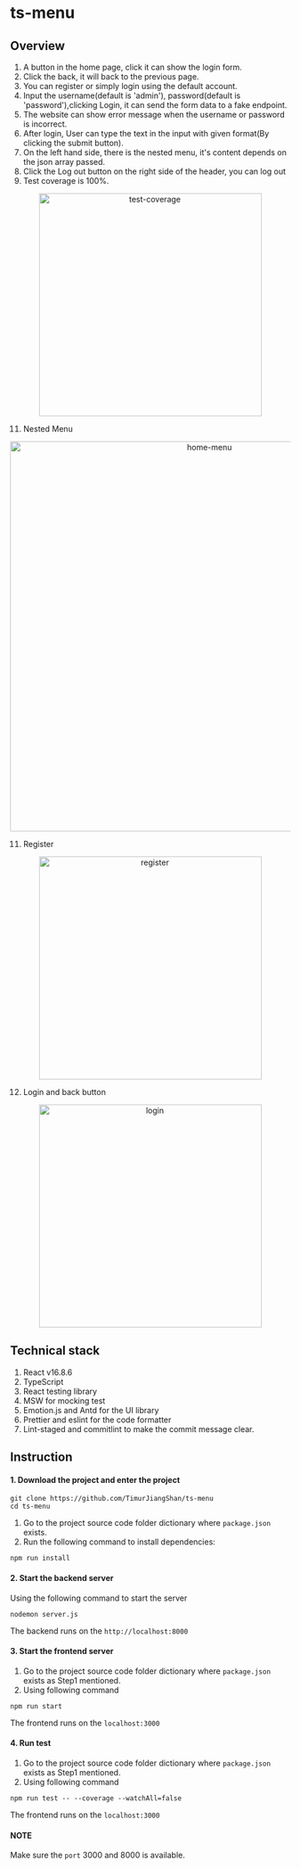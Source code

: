 # ts-menu

## Overview

1. A button in the home page, click it can show the login form.
2. Click the back, it will back to the previous page.
3. You can register or simply login using the default account.
4. Input the username(default is 'admin'), password(default is 'password'),clicking Login, it can send the form data to a fake endpoint.
5. The website can show error message when the username or password is incorrect.
6. After login, User can type the text in the input with given format(By clicking the submit button).
7. On the left hand side, there is the nested menu, it's content depends on the json array passed.
8. Click the Log out button on the right side of the header, you can log out
9. Test coverage is 100%.

<div align=center><img src="https://github.com/TimurJiangShan/Frontend-Notes/blob/master/test.png" alt='test-coverage' width='400'/></div>

11. Nested Menu

<div align=center><img src="https://github.com/TimurJiangShan/Frontend-Notes/blob/master/update-menu.png" alt='home-menu' width='700'/></div>

11. Register

<div align=center><img src="https://github.com/TimurJiangShan/Frontend-Notes/blob/master/register.png" alt='register' width='400'/></div>

12. Login and back button

<div align=center><img src="https://github.com/TimurJiangShan/Frontend-Notes/blob/master/login.png" alt='login' width='400'/></div>



## Technical stack

1. React v16.8.6
2. TypeScript
3. React testing library
4. MSW for mocking test
5. Emotion.js and Antd for the UI library
6. Prettier and eslint for the code formatter
7. Lint-staged and commitlint to make the commit message clear.

## Instruction

#### 1. Download the project and enter the project

```
git clone https://github.com/TimurJiangShan/ts-menu
cd ts-menu
```

1. Go to the project source code folder dictionary where `package.json` exists.
2. Run the following command to install dependencies:

```
npm run install
```

#### 2. Start the backend server

Using the following command to start the server

```
nodemon server.js
```

The backend runs on the `http://localhost:8000`

#### 3. Start the frontend server

1. Go to the project source code folder dictionary where `package.json` exists as Step1 mentioned.
2. Using following command

```
npm run start
```

The frontend runs on the `localhost:3000`

#### 4. Run test

1. Go to the project source code folder dictionary where `package.json` exists as Step1 mentioned.
2. Using following command

```
npm run test -- --coverage --watchAll=false
```

The frontend runs on the `localhost:3000`

#### NOTE

Make sure the `port` 3000 and 8000 is available.
